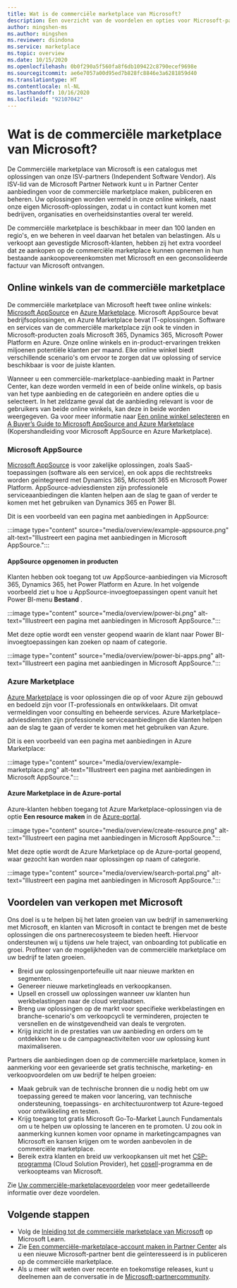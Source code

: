 ```yaml
---
title: Wat is de commerciële marketplace van Microsoft?
description: Een overzicht van de voordelen en opties voor Microsoft-partners die oplossingen aanbieden in de commerciële marketplace van Microsoft.
author: mingshen-ms
ms.author: mingshen
ms.reviewer: dsindona
ms.service: marketplace
ms.topic: overview
ms.date: 10/15/2020
ms.openlocfilehash: 0b0f290a5f560fa8f6db109422c8790ecef9698e
ms.sourcegitcommit: ae6e7057a00d95ed7b828fc8846e3a6281859d40
ms.translationtype: HT
ms.contentlocale: nl-NL
ms.lasthandoff: 10/16/2020
ms.locfileid: "92107042"
---
```

# <a name="what-is-the-microsoft-commercial-marketplace"></a>Wat is de commerciële marketplace van Microsoft?

De Commerciële marketplace van Microsoft is een catalogus met oplossingen van onze ISV-partners (Independent Software Vendor). Als ISV-lid van de Microsoft Partner Network kunt u in Partner Center aanbiedingen voor de commerciële marketplace maken, publiceren en beheren. Uw oplossingen worden vermeld in onze online winkels, naast onze eigen Microsoft-oplossingen, zodat u in contact kunt komen met bedrijven, organisaties en overheidsinstanties overal ter wereld.

De commerciële marketplace is beschikbaar in meer dan 100 landen en regio's, en we beheren in veel daarvan het betalen van belastingen. Als u verkoopt aan gevestigde Microsoft-klanten, hebben zij het extra voordeel dat ze aankopen op de commerciële marketplace kunnen opnemen in hun bestaande aankoopovereenkomsten met Microsoft en een geconsolideerde factuur van Microsoft ontvangen.

## <a name="commercial-marketplace-online-stores"></a>Online winkels van de commerciële marketplace

De commerciële marketplace van Microsoft heeft twee online winkels: [Microsoft AppSource](https://appsource.microsoft.com/) en [Azure Marketplace](https://azuremarketplace.microsoft.com/). Microsoft AppSource bevat bedrijfsoplossingen, en Azure Marketplace bevat IT-oplossingen. Software en services van de commerciële marketplace zijn ook te vinden in Microsoft-producten zoals Microsoft 365, Dynamics 365, Microsoft Power Platform en Azure. Onze online winkels en in-product-ervaringen trekken miljoenen potentiële klanten per maand. Elke online winkel biedt verschillende scenario's om ervoor te zorgen dat uw oplossing of service beschikbaar is voor de juiste klanten.

Wanneer u een commerciële-marketplace-aanbieding maakt in Partner Center, kan deze worden vermeld in een of beide online winkels, op basis van het type aanbieding en de categorieën en andere opties die u selecteert. In het zeldzame geval dat de aanbieding relevant is voor de gebruikers van beide online winkels, kan deze in beide worden weergegeven. Ga voor meer informatie naar [Een online winkel selecteren](determine-your-listing-type.md#selecting-an-online-store) en [A Buyer’s Guide to Microsoft AppSource and Azure Marketplace](https://aka.ms/MarketplaceBuyerGuide) (Kopershandleiding voor Microsoft AppSource en Azure Marketplace).

### <a name="microsoft-appsource"></a>Microsoft AppSource

[Microsoft AppSource](https://appsource.microsoft.com/) is voor zakelijke oplossingen, zoals SaaS-toepassingen (software als een service), en ook apps die rechtstreeks worden geïntegreerd met Dynamics 365, Microsoft 365 en Microsoft Power Platform. AppSource-adviesdiensten zijn professionele serviceaanbiedingen die klanten helpen aan de slag te gaan of verder te komen met het gebruiken van Dynamics 365 en Power BI.

Dit is een voorbeeld van een pagina met aanbiedingen in AppSource:

:::image type="content" source="media/overview/example-appsource.png" alt-text="Illustreert een pagina met aanbiedingen in Microsoft AppSource.":::

####  <a name="appsource-in-product-experience"></a>AppSource opgenomen in producten

Klanten hebben ook toegang tot uw AppSource-aanbiedingen via Microsoft 365, Dynamics 365, het Power Platform en Azure. In het volgende voorbeeld ziet u hoe u AppSource-invoegtoepassingen opent vanuit het Power BI-menu **Bestand** .

:::image type="content" source="media/overview/power-bi.png" alt-text="Illustreert een pagina met aanbiedingen in Microsoft AppSource."::: 

Met deze optie wordt een venster geopend waarin de klant naar Power BI-invoegtoepassingen kan zoeken op naam of categorie. 

:::image type="content" source="media/overview/power-bi-apps.png" alt-text="Illustreert een pagina met aanbiedingen in Microsoft AppSource."::: 

### <a name="azure-marketplace"></a>Azure Marketplace

[Azure Marketplace](https://azuremarketplace.microsoft.com/) is voor oplossingen die op of voor Azure zijn gebouwd en bedoeld zijn voor IT-professionals en ontwikkelaars. Dit omvat vermeldingen voor consulting en beheerde services. Azure Marketplace-adviesdiensten zijn professionele serviceaanbiedingen die klanten helpen aan de slag te gaan of verder te komen met het gebruiken van Azure.

Dit is een voorbeeld van een pagina met aanbiedingen in Azure Marketplace:

:::image type="content" source="media/overview/example-marketplace.png" alt-text="Illustreert een pagina met aanbiedingen in Microsoft AppSource."::: 

#### <a name="azure-marketplace-in-the-azure-portal"></a>Azure Marketplace in de Azure-portal

Azure-klanten hebben toegang tot Azure Marketplace-oplossingen via de optie **Een resource maken** in de [Azure-portal](https://portal.azure.com/).

:::image type="content" source="media/overview/create-resource.png" alt-text="Illustreert een pagina met aanbiedingen in Microsoft AppSource."::: 

Met deze optie wordt de Azure Marketplace op de Azure-portal geopend, waar gezocht kan worden naar oplossingen op naam of categorie.

:::image type="content" source="media/overview/search-portal.png" alt-text="Illustreert een pagina met aanbiedingen in Microsoft AppSource."::: 

## <a name="benefits-of-selling-with-microsoft"></a>Voordelen van verkopen met Microsoft

Ons doel is u te helpen bij het laten groeien van uw bedrijf in samenwerking met Microsoft, en klanten van Microsoft in contact te brengen met de beste oplossingen die ons partnerecosysteem te bieden heeft. Hiervoor ondersteunen wij u tijdens uw hele traject, van onboarding tot publicatie en groei. Profiteer van de mogelijkheden van de commerciële marketplace om uw bedrijf te laten groeien.

- Breid uw oplossingenportefeuille uit naar nieuwe markten en segmenten.
- Genereer nieuwe marketingleads en verkoopkansen.
- Upsell en crossell uw oplossingen wanneer uw klanten hun werkbelastingen naar de cloud verplaatsen. 
- Breng uw oplossingen op de markt voor specifieke werkbelastingen en branche-scenario's om verkoopcycli te verminderen, projecten te versnellen en de winstgevendheid van deals te vergroten.
- Krijg inzicht in de prestaties van uw aanbieding en orders om te ontdekken hoe u de campagneactiviteiten voor uw oplossing kunt maximaliseren.

Partners die aanbiedingen doen op de commerciële marketplace, komen in aanmerking voor een gevarieerde set gratis technische, marketing- en verkoopvoordelen om uw bedrijf te helpen groeien:

- Maak gebruik van de technische bronnen die u nodig hebt om uw toepassing gereed te maken voor lancering, van technische ondersteuning, toepassings- en architectuurontwerp tot Azure-tegoed voor ontwikkeling en testen.
- Krijg toegang tot gratis Microsoft Go-To-Market Launch Fundamentals om u te helpen uw oplossing te lanceren en te promoten. U zou ook in aanmerking kunnen komen voor opname in marketingcampagnes van Microsoft en kansen krijgen om te worden aanbevolen in de commerciële marketplace.
- Bereik extra klanten en breid uw verkoopkansen uit met het [CSP-programma](https://partner.microsoft.com/cloud-solution-provider) (Cloud Solution Provider), het [cosell](marketplace-co-sell.md)-programma en de verkoopteams van Microsoft.

Zie [Uw commerciële-marketplacevoordelen](gtm-your-marketplace-benefits.md) voor meer gedetailleerde informatie over deze voordelen.

## <a name="next-steps"></a>Volgende stappen

- Volg de [Inleiding tot de commerciële marketplace van Microsoft](/learn/modules/intro-commercial-marketplace/) op Microsoft Learn.
- Zie [Een commerciële-marketplace-account maken in Partner Center](partner-center-portal/create-account.md) als u een nieuwe Microsoft-partner bent die geïnteresseerd is in publiceren op de commerciële marketplace.
- Als u meer wilt weten over recente en toekomstige releases, kunt u deelnemen aan de conversatie in de [Microsoft-partnercommunity](https://www.microsoftpartnercommunity.com/).
